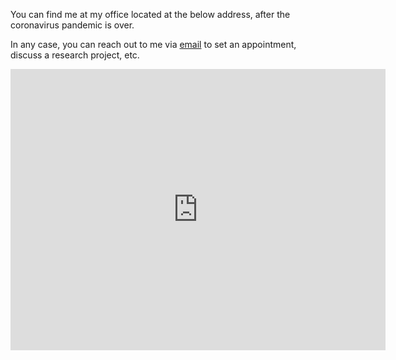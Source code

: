 
You can find me at my office located at the below address, after the coronavirus pandemic is over. 

In any case, you can reach out to me via [email](mailto:ashkan.ebadi@nrc-cnrc.gc.ca) to set an appointment, discuss a research project, etc.

<iframe src="https://goo.gl/maps/sdhoM7wgBzBJ6rRG6" width="600" height="450" frameborder="0" style="border:0" allowfullscreen></iframe>

